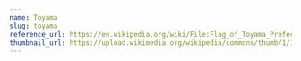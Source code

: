 ```yaml
---
name: Toyama
slug: toyama
reference_url: https://en.wikipedia.org/wiki/File:Flag_of_Toyama_Prefecture.svg
thumbnail_url: https://upload.wikimedia.org/wikipedia/commons/thumb/1/1d/Flag_of_Toyama_Prefecture.svg/120px-Flag_of_Toyama_Prefecture.svg.png
---
```

